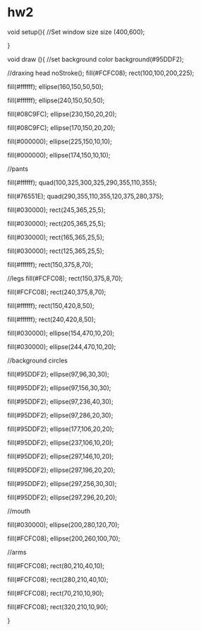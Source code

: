 # hw2
void setup(){
  //Set window size 
  size (400,600);
  
}

void draw (){
  //set background color
  background(#95DDF2);
  
  
  
  //draxing head
  noStroke();
  fill(#FCFC08);
  rect(100,100,200,225);
  
  fill(#ffffff);
  ellipse(160,150,50,50);

  fill(#ffffff);
  ellipse(240,150,50,50);
  
  
  fill(#08C9FC);
  ellipse(230,150,20,20);
  
  fill(#08C9FC);
  ellipse(170,150,20,20);
  
  fill(#000000);
  ellipse(225,150,10,10);
  
  fill(#000000);
  ellipse(174,150,10,10);
  
  //pants
  
  fill(#ffffff);
  quad(100,325,300,325,290,355,110,355);
  
  fill(#76551E);
  quad(290,355,110,355,120,375,280,375);
  
  fill(#030000);
  rect(245,365,25,5);
  
  fill(#030000);
  rect(205,365,25,5);
  
  fill(#030000);
  rect(165,365,25,5);
  
  
  fill(#030000);
  rect(125,365,25,5);
  
  fill(#ffffff);
  rect(150,375,8,70);
  
  //legs
  fill(#FCFC08);
  rect(150,375,8,70);
  
  fill(#FCFC08);
  rect(240,375,8,70);
  
  fill(#ffffff);
  rect(150,420,8,50);
  
  fill(#ffffff);
  rect(240,420,8,50);
  
  fill(#030000);
  ellipse(154,470,10,20);
  
  fill(#030000);
  ellipse(244,470,10,20);
  
  //background circles
  
  fill(#95DDF2);
  ellipse(97,96,30,30);
  
  fill(#95DDF2);
  ellipse(97,156,30,30);
  
  fill(#95DDF2);
  ellipse(97,236,40,30);
  
  fill(#95DDF2);
  ellipse(97,286,20,30);
  
  fill(#95DDF2);
  ellipse(177,106,20,20);
  
  
  fill(#95DDF2);
  ellipse(237,106,10,20);
  
  fill(#95DDF2);
  ellipse(297,146,10,20);
  
  fill(#95DDF2);
  ellipse(297,196,20,20);
  
   fill(#95DDF2);
  ellipse(297,256,30,30);
  
  
  fill(#95DDF2);
  ellipse(297,296,20,20);
  
 //mouth
 
 
 
 
 fill(#030000);
 ellipse(200,280,120,70);
  
  fill(#FCFC08);
 ellipse(200,260,100,70);
  
  //arms
  
  fill(#FCFC08);
  rect(80,210,40,10);
  
  fill(#FCFC08);
  rect(280,210,40,10);
  
  
   fill(#FCFC08);
  rect(70,210,10,90);
  
  fill(#FCFC08);
  rect(320,210,10,90);
  
  
  
}
